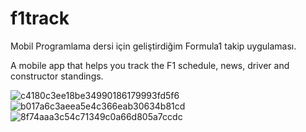 # f1track

Mobil Programlama dersi için geliştirdiğim Formula1 takip uygulaması.

A mobile app that helps you track the F1 schedule, news, driver and constructor standings.

![c4180c3ee18be34990186179993fd5f6](https://user-images.githubusercontent.com/34454671/155846155-8c4598e3-827a-497d-b9e4-4689df9b380a.png)
![b017a6c3aeea5e4c366eab30634b81cd](https://user-images.githubusercontent.com/34454671/155846158-f28ffec9-5724-47d5-af08-42a5af6c3265.png)
![8f74aaa3c54c71349c0a66d805a7ccdc](https://user-images.githubusercontent.com/34454671/155846160-e85bf31e-e216-4053-a20f-1d303fdc7583.png)
